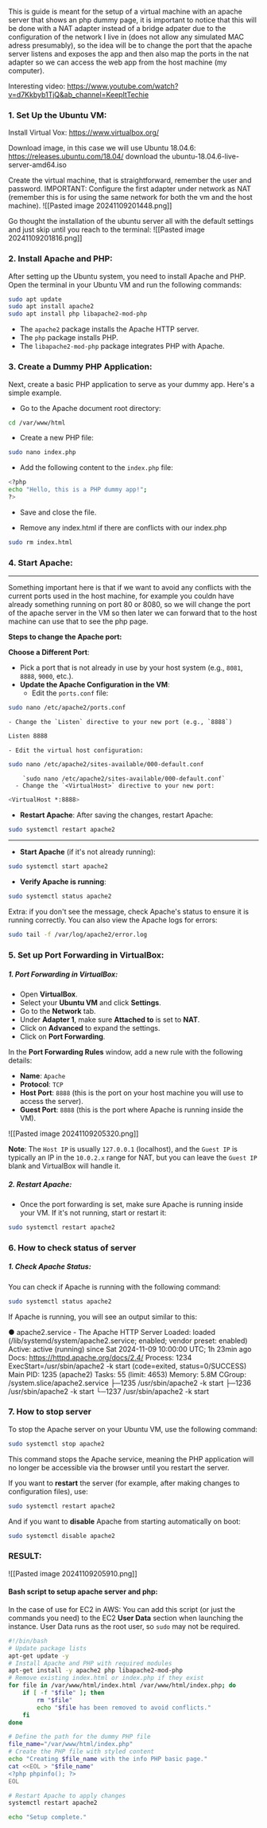 This is guide is meant for the setup of a virtual machine with an apache server that shows an php dummy page, it is important to notice that this will be done with a NAT adapter instead of a bridge adpater due to the configuration of the network I live in (does not allow any simulated MAC adress presumably), so the idea will be to change the port that the apache server listens and exposes the app and then also map the ports in the nat adapter so we can access the web app from the host machine (my computer).

Interesting video:
https://www.youtube.com/watch?v=d7Kkbyb1TjQ&ab_channel=KeepItTechie

### 1. **Set Up the Ubuntu VM**:

Install Virtual Vox:
https://www.virtualbox.org/

Download image, in this case we will use Ubuntu 18.04.6:
https://releases.ubuntu.com/18.04/
download the ubuntu-18.04.6-live-server-amd64.iso


Create the virtual machine, that is straightforward, remember the user and password.
IMPORTANT:
Configure the first adapter under network as NAT (remember this is for using the same network for both the vm and the host machine).
![[Pasted image 20241109201448.png]]

Go thought the installation of the ubuntu server all with the default settings and just skip until you reach to the terminal:
![[Pasted image 20241109201816.png]]

### 2. **Install Apache and PHP**:

After setting up the Ubuntu system, you need to install Apache and PHP. Open the terminal in your Ubuntu VM and run the following commands:

```bash
sudo apt update 
sudo apt install apache2 
sudo apt install php libapache2-mod-php
```

- The `apache2` package installs the Apache HTTP server.
- The `php` package installs PHP.
- The `libapache2-mod-php` package integrates PHP with Apache.

### 3. **Create a Dummy PHP Application**:

Next, create a basic PHP application to serve as your dummy app. Here's a simple example.

- Go to the Apache document root directory:
```bash
cd /var/www/html
```
- Create a new PHP file:
```bash
sudo nano index.php
```
- Add the following content to the `index.php` file:
```bash
<?php 
echo "Hello, this is a PHP dummy app!"; 
?>
```
- Save and close the file.

- Remove any index.html if there are conflicts with our index.php
```bash
sudo rm index.html
```

### 4. **Start Apache**:
-------------
Something important here is that if we want to avoid any conflicts with the current ports used in the host machine, for example you couldn have already something running on port 80 or 8080, so we will change the port of the apache server in the VM so then later we can forward that to the host machine can use that to see the php page.

**Steps to change the Apache port:**

**Choose a Different Port**: 
- Pick a port that is not already in use by your host system (e.g., `8081`, `8888`, `9000`, etc.).
- **Update the Apache Configuration in the VM**:
	- Edit the `ports.conf` file:
```bash
sudo nano /etc/apache2/ports.conf
```
	- Change the `Listen` directive to your new port (e.g., `8888`)
```bash
Listen 8888
```
	- Edit the virtual host configuration:
```bash
sudo nano /etc/apache2/sites-available/000-default.conf
```
        `sudo nano /etc/apache2/sites-available/000-default.conf`
	  - Change the `<VirtualHost>` directive to your new port:
```bash
<VirtualHost *:8888>
```

 - **Restart Apache**: After saving the changes, restart Apache:
```bash
sudo systemctl restart apache2
```
--------


- **Start Apache** (if it's not already running):
```bash
sudo systemctl start apache2
```
- **Verify Apache is running**:
```bash
sudo systemctl status apache2
```

Extra:
if you don't see the message, check Apache's status to ensure it is running correctly. You can also view the Apache logs for errors:
```bash
sudo tail -f /var/log/apache2/error.log
```
### 5. **Set up Port Forwarding in VirtualBox**:

##### 1. **Port Forwarding in VirtualBox**:
- Open **VirtualBox**.
- Select your **Ubuntu VM** and click **Settings**.
- Go to the **Network** tab.
- Under **Adapter 1**, make sure **Attached to** is set to **NAT**.
- Click on **Advanced** to expand the settings.
- Click on **Port Forwarding**.

In the **Port Forwarding Rules** window, add a new rule with the following details:
- **Name**: `Apache`
- **Protocol**: `TCP`
- **Host Port**: `8888` (this is the port on your host machine you will use to access the server).
- **Guest Port**: `8888` (this is the port where Apache is running inside the VM).

![[Pasted image 20241109205320.png]]

**Note**: The `Host IP` is usually `127.0.0.1` (localhost), and the `Guest IP` is typically an IP in the `10.0.2.x` range for NAT, but you can leave the `Guest IP` blank and VirtualBox will handle it.

##### 2. **Restart Apache**:
- Once the port forwarding is set, make sure Apache is running inside your VM. If it's not running, start or restart it:
```bash
sudo systemctl restart apache2
```
### 6. **How to check status of server**
##### 1. **Check Apache Status**:
You can check if Apache is running with the following command:
```bash
sudo systemctl status apache2
```
If Apache is running, you will see an output similar to this:

● apache2.service - The Apache HTTP Server
   Loaded: loaded (/lib/systemd/system/apache2.service; enabled; vendor preset: enabled)
   Active: active (running) since Sat 2024-11-09 10:00:00 UTC; 1h 23min ago
     Docs: https://httpd.apache.org/docs/2.4/
  Process: 1234 ExecStart=/usr/sbin/apache2 -k start (code=exited, status=0/SUCCESS)
 Main PID: 1235 (apache2)
    Tasks: 55 (limit: 4653)
   Memory: 5.8M
   CGroup: /system.slice/apache2.service
           ├─1235 /usr/sbin/apache2 -k start
           ├─1236 /usr/sbin/apache2 -k start
           └─1237 /usr/sbin/apache2 -k start

### 7. **How to stop server**

To stop the Apache server on your Ubuntu VM, use the following command:
```bash
sudo systemctl stop apache2
```
This command stops the Apache service, meaning the PHP application will no longer be accessible via the browser until you restart the server.

If you want to **restart** the server (for example, after making changes to configuration files), use:
```bash
sudo systemctl restart apache2
```
And if you want to **disable** Apache from starting automatically on boot:
```bash
sudo systemctl disable apache2
```



### RESULT:

![[Pasted image 20241109205910.png]]
#### Bash script to setup apache server and php:
In the case of use for EC2 in AWS:
You can add this script (or just the commands you need) to the EC2 **User Data** section when launching the instance. User Data runs as the root user, so `sudo` may not be required.
```bash
#!/bin/bash
# Update package lists
apt-get update -y
# Install Apache and PHP with required modules
apt-get install -y apache2 php libapache2-mod-php
# Remove existing index.html or index.php if they exist
for file in /var/www/html/index.html /var/www/html/index.php; do
    if [ -f "$file" ]; then
        rm "$file"
        echo "$file has been removed to avoid conflicts."
    fi
done

# Define the path for the dummy PHP file
file_name="/var/www/html/index.php"
# Create the PHP file with styled content
echo "Creating $file_name with the info PHP basic page."
cat <<EOL > "$file_name"
<?php phpinfo(); ?>
EOL

# Restart Apache to apply changes
systemctl restart apache2

echo "Setup complete."

```